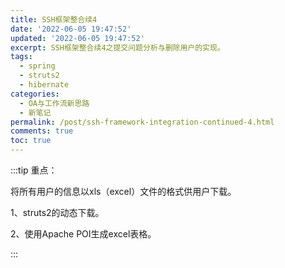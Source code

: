 ```yaml
---
title: SSH框架整合续4
date: '2022-06-05 19:47:52'
updated: '2022-06-05 19:47:52'
excerpt: SSH框架整合续4之提交问题分析与删除用户的实现。
tags:
  - spring
  - struts2
  - hibernate
categories:
  - OA与工作流新思路
  - 新笔记
permalink: /post/ssh-framework-integration-continued-4.html
comments: true
toc: true
---
```

:::tip 重点：

将所有用户的信息以xls（excel）文件的格式供用户下载。

1、struts2的动态下载。

2、使用Apache POI生成excel表格。

:::